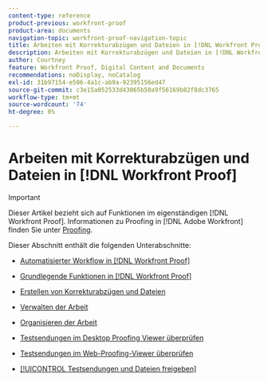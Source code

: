 ```yaml
---
content-type: reference
product-previous: workfront-proof
product-area: documents
navigation-topic: workfront-proof-navigation-topic
title: Arbeiten mit Korrekturabzügen und Dateien in [!DNL Workfront Proof]
description: Arbeiten mit Korrekturabzügen und Dateien in [!DNL Workfront Proof].
author: Courtney
feature: Workfront Proof, Digital Content and Documents
recommendations: noDisplay, noCatalog
exl-id: 31b97154-e506-4a1c-ab9a-92395156ed47
source-git-commit: c3e15a052533d43065b50a9f56169b82f8dc3765
workflow-type: tm+mt
source-wordcount: '74'
ht-degree: 0%

---
```


# Arbeiten mit Korrekturabzügen und Dateien in [!DNL Workfront Proof]

>[!IMPORTANT]
>
>Dieser Artikel bezieht sich auf Funktionen im eigenständigen [!DNL Workfront Proof]. Informationen zu Proofing in [!DNL Adobe Workfront] finden Sie unter [Proofing](../../review-and-approve-work/proofing/proofing.md).

Dieser Abschnitt enthält die folgenden Unterabschnitte:

* [Automatisierter Workflow in [!DNL Workfront Proof]](../../workfront-proof/wp-work-proofsfiles/automated-workflow/automated-workflow.md)
* [Grundlegende Funktionen in [!DNL Workfront Proof]](../../workfront-proof/wp-work-proofsfiles/basic-features/basic-features.md)
* [Erstellen von Korrekturabzügen und Dateien](../../workfront-proof/wp-work-proofsfiles/create-proofs-and-files/create-proofs-and-files.md)
* [Verwalten der Arbeit](../../workfront-proof/wp-work-proofsfiles/manage-your-work/manage-your-work.md)
* [Organisieren der Arbeit](../../workfront-proof/wp-work-proofsfiles/organize-your-work/organize-your-work.md)
* [Testsendungen im Desktop Proofing Viewer überprüfen](../../workfront-proof/wp-work-proofsfiles/review-proofs-dpv/review-proofs-in-desktop-proofing-viewer.md)

  <!--
  <li data-mc-conditions="QuicksilverOrClassic.Draft mode"><a href="../../workfront-proof/wp-work-proofsfiles/review-proofs-lpv/review-proofs-in-the-lpv.md" class="MCXref xref" xrefformat="{para}">Review proofs in the Legacy Proofing Viewer</a> </li>
  -->

* [Testsendungen im Web-Proofing-Viewer überprüfen](../../workfront-proof/wp-work-proofsfiles/review-proofs-wpv/review-proofs-in-wpv.md)
* [[!UICONTROL Testsendungen und Dateien freigeben]](../../workfront-proof/wp-work-proofsfiles/share-proofs-and-files/share-proofs-and-files.md)
